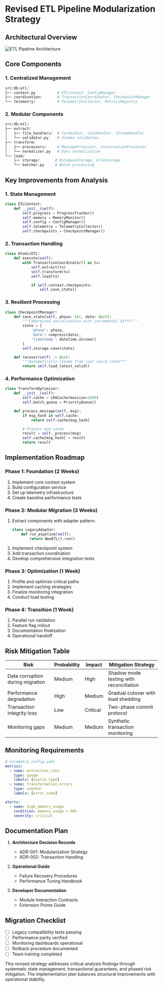 # Revised ETL Pipeline Modularization Strategy

## Architectural Overview

![ETL Pipeline Architecture](diagrams/etl_architecture_v2.png)

## Core Components

### 1. Centralized Management
```python
src/db/etl/
├── context.py          # ETLContext, ConfigManager
├── coordination/       # TransactionCoordinator, CheckpointManager
└── telemetry/          # TelemetryCollector, MetricsRegistry
```

### 2. Modular Components
```python
src/db/etl/
├── extract/
│   ├── file_handlers/  # TarHandler, JsonHandler, StreamHandler
│   └── validator.py    # Schema validation
├── transform/
│   ├── processors/     # MessageProcessor, ConversationProcessor
│   └── normalizer.py   # Data normalization
└── load/
    ├── storage/       # DatabaseStorage, FileStorage
    └── batcher.py     # Batch processing
```

## Key Improvements from Analysis

### 1. State Management
```python
class ETLContext:
    def __init__(self):
        self.progress = ProgressTracker()
        self.memory = MemoryMonitor()
        self.config = ConfigManager()
        self.telemetry = TelemetryCollector()
        self.checkpoints = CheckpointManager()
```

### 2. Transaction Handling
```python
class AtomicETL:
    def execute(self):
        with TransactionCoordinator() as tx:
            self.extract(tx)
            self.transform(tx)
            self.load(tx)

            if self.context.checkpoints:
                self.save_state()
```

### 3. Resilient Processing
```python
class CheckpointManager:
    def save_state(self, phase: str, data: dict):
        """Compressed serialization with incremental diffs"""
        state = {
            'phase': phase,
            'data': compress(data),
            'timestamp': datetime.utcnow()
        }
        self.storage.save(state)

    def recover(self) -> dict:
        """Automatically resume from last valid state"""
        return self.load_latest_valid()
```

### 4. Performance Optimization
```python
class TransformOptimizer:
    def __init__(self):
        self.cache = LRUCache(maxsize=1000)
        self.batch_queue = PriorityQueue()

    def process_message(self, msg):
        if msg_hash in self.cache:
            return self.cache[msg_hash]

        # Process and cache
        result = self._process(msg)
        self.cache[msg_hash] = result
        return result
```

## Implementation Roadmap

### Phase 1: Foundation (2 Weeks)
1. Implement core context system
2. Build configuration service
3. Set up telemetry infrastructure
4. Create baseline performance tests

### Phase 2: Modular Migration (3 Weeks)
1. Extract components with adapter pattern:
   ```python
   class LegacyAdapter:
       def run_pipeline(self):
           return NewETL().run()
   ```
2. Implement checkpoint system
3. Add transaction coordination
4. Develop comprehensive integration tests

### Phase 3: Optimization (1 Week)
1. Profile and optimize critical paths
2. Implement caching strategies
3. Finalize monitoring integration
4. Conduct load testing

### Phase 4: Transition (1 Week)
1. Parallel run validation
2. Feature flag rollout
3. Documentation finalization
4. Operational handoff

## Risk Mitigation Table

| Risk | Probability | Impact | Mitigation Strategy |
|------|-------------|--------|---------------------|
| Data corruption during migration | Medium | High | Shadow mode testing with reconciliation |
| Performance degradation | High | Medium | Gradual cutover with load shedding |
| Transaction integrity loss | Low | Critical | Two-phase commit protocol |
| Monitoring gaps | Medium | Medium | Synthetic transaction monitoring |

## Monitoring Requirements

```yaml
# telemetry_config.yaml
metrics:
  - name: extraction_rate
    type: gauge
    labels: [source_type]
  - name: transformation_errors
    type: counter
    labels: [error_code]

alerts:
  - name: high_memory_usage
    condition: memory_usage > 90%
    severity: critical
```

## Documentation Plan

1. **Architecture Decision Records**
   - ADR-001: Modularization Strategy
   - ADR-002: Transaction Handling

2. **Operational Guide**
   - Failure Recovery Procedures
   - Performance Tuning Handbook

3. **Developer Documentation**
   - Module Interaction Contracts
   - Extension Points Guide

## Migration Checklist

- [ ] Legacy compatibility tests passing
- [ ] Performance parity verified
- [ ] Monitoring dashboards operational
- [ ] Rollback procedure documented
- [ ] Team training completed

This revised strategy addresses critical analysis findings through systematic state management, transactional guarantees, and phased risk mitigation. The implementation plan balances structural improvements with operational stability.